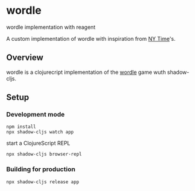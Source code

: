 # wordle

wordle implementation with reagent

A custom implementation of wordle with inspiration from [NY Time](https://www.nytimes.com/games/wordle/index.html)'s.

## Overview

wordle is a clojurecript implementation of the [wordle](https://en.wikipedia.org/wiki/Wordle) game wuth shadow-cljs.

## Setup

### Development mode

```
npm install
npx shadow-cljs watch app
```

start a ClojureScript REPL

```
npx shadow-cljs browser-repl
```

### Building for production

```
npx shadow-cljs release app
```
